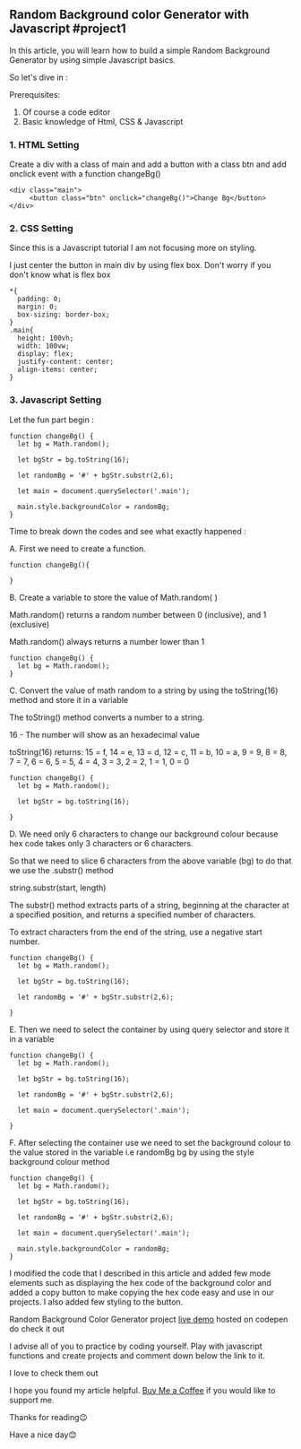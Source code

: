 ## Random Background color Generator with Javascript #project1

In this article, you will learn how to build a simple Random Background Generator by using simple Javascript basics.

So let's dive in :

Prerequisites:

1. Of course a code editor
2. Basic knowledge of Html, CSS & Javascript 


### 1. HTML Setting

Create a div with a class of main and add a button with a class btn and add onclick event with a function changeBg()

```
<div class="main">
     <button class="btn" onclick="changeBg()">Change Bg</button>
</div>
```

### 2. CSS Setting
Since this is a Javascript tutorial I am not focusing more on styling.

I just center the button in main div by using flex box. Don't worry if you don't know what is flex box

```
*{
  padding: 0;
  margin: 0;
  box-sizing: border-box;
}
.main{
  height: 100vh;
  width: 100vw;
  display: flex;
  justify-content: center;
  align-items: center;
}
```

### 3. Javascript Setting
Let the fun part begin :

```
function changeBg() {
  let bg = Math.random();
   
  let bgStr = bg.toString(16);
   
  let randomBg = '#' + bgStr.substr(2,6);
   
  let main = document.querySelector('.main');
   
  main.style.backgroundColor = randomBg;
}

```

Time to break down the codes and see what exactly happened :


A. First we need to create a function.

```
function changeBg(){
 
}
```

B. Create a variable to store the value of Math.random( )

Math.random() returns a random number between 0 (inclusive), and 1 (exclusive)

Math.random() always returns a number lower than 1 
```
function changeBg() {
  let bg = Math.random();
}
```
C. Convert the value of math random to a string by using the toString(16) method and store it in a variable

The toString() method converts a number to a string.

16 - The number will show as an hexadecimal value

toString(16) returns:
15 = f,
14 = e,
13 = d,
12 = c,
11 = b,
10 = a,
9 = 9,
8 = 8,
7 = 7,
6 = 6,
5 = 5,
4 = 4,
3 = 3,
2 = 2,
1 = 1,
0 = 0

```
function changeBg() {
  let bg = Math.random();
   
  let bgStr = bg.toString(16);
 
}
```

D. We need only 6 characters to change our background colour because hex code takes only 3 characters or 6 characters.

So that we need to slice 6 characters from the above variable (bg) to do that we use the .substr() method

string.substr(start, length)

The substr() method extracts parts of a string, beginning at the character at a specified position, and returns a specified number of characters.

To extract characters from the end of the string, use a negative start number.


```
function changeBg() {
  let bg = Math.random();
   
  let bgStr = bg.toString(16);
   
  let randomBg = '#' + bgStr.substr(2,6);
 
}
```

E. Then we need to select the container by using query selector and store it in a variable


```
function changeBg() {
  let bg = Math.random();
   
  let bgStr = bg.toString(16);
   
  let randomBg = '#' + bgStr.substr(2,6);
   
  let main = document.querySelector('.main');
 
}
```

F. After selecting the container use we need to set the background colour to the value stored in the variable i.e randomBg bg by using the style background colour method


```
function changeBg() {
  let bg = Math.random();
   
  let bgStr = bg.toString(16);
   
  let randomBg = '#' + bgStr.substr(2,6);
   
  let main = document.querySelector('.main');
   
  main.style.backgroundColor = randomBg;
}
```

I modified the code that I described in this article and added few mode elements such as displaying the hex code of the background color and added a copy button to make copying the hex code easy and use in our projects. I also added few styling to the button.

Random Background Color Generator project [live demo](https://codepen.io/Ram7781/full/vYmmqOE) hosted on codepen do check it out

I advise all of you to practice by coding yourself. Play with javascript functions and create projects and comment down below the link to it.

I love to check them out

I hope you found my article helpful. [Buy Me a Coffee](https://www.buymeacoffee.com/Ram7781) if you would like to support me.

Thanks for reading😉

Have a nice day😊